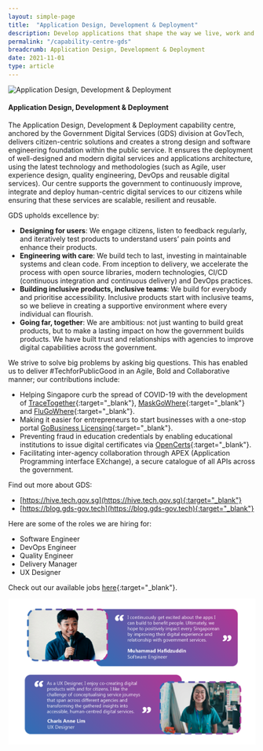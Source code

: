 ```yaml
---
layout: simple-page
title:  "Application Design, Development & Deployment"
description: Develop applications that shape the way we live, work and play.
permalink: "/capability-centre-gds"
breadcrumb: Application Design, Development & Deployment
date: 2021-11-01
type: article
---
```


![Application Design, Development & Deployment](/images/capcentre-gds-banner.jpg)

#### **Application Design, Development & Deployment**

The Application Design, Development & Deployment capability centre, anchored by the Government Digital Services (GDS) division at GovTech, delivers citizen-centric solutions and creates a strong design and software engineering foundation within the public service. It ensures the deployment of well-designed and modern digital services and applications architecture, using the latest technology and methodologies (such as Agile, user experience design, quality engineering, DevOps and reusable digital services). Our centre supports the government to continuously improve, integrate and deploy human-centric digital services to our citizens while ensuring that these services are scalable, resilient and reusable.

GDS upholds excellence by: 
* **Designing for users**: We engage citizens, listen to feedback regularly, and iteratively test products to understand users’ pain points and enhance their products. 
* **Engineering with care**: We build tech to last, investing in maintainable systems and clean code. From inception to delivery, we accelerate the process with open source libraries, modern technologies, CI/CD (continuous integration and continuous delivery) and DevOps practices.
* **Building inclusive products, inclusive teams**: We build for everybody and prioritise accessibility. Inclusive products start with inclusive teams, so we believe in creating a supportive environment where every individual can flourish.
* **Going far, together**:  We are ambitious: not just wanting to build great products, but to make a lasting impact on how the government builds products. We have built trust and relationships with agencies to improve digital capabilities across the government.
 
We strive to solve big problems by asking big questions. This has enabled us to deliver #TechforPublicGood in an Agile, Bold and Collaborative manner; our contributions include:

* Helping Singapore curb the spread of COVID-19 with the development of [TraceTogether](https://www.tracetogether.gov.sg){:target="_blank"}, [MaskGoWhere](https://www.maskgowhere.gov.sg){:target="_blank"} and [FluGoWhere](https://www.flugowhere.gov.sg){:target="_blank"}.
* Making it easier for entrepreneurs to start businesses with a one-stop portal [GoBusiness Licensing](https://licence1.business.gov.sg/web/frontier/home){:target="_blank"}.
* Preventing fraud in education credentials by enabling educational institutions to issue digital certificates via [OpenCerts](https://www.opencerts.io){:target="_blank"}.
* Facilitating inter-agency collaboration through APEX (Application Programming interface EXchange), a secure catalogue of all APIs across the government.

Find out more about GDS:
* [https://hive.tech.gov.sg](https://hive.tech.gov.sg){:target="_blank"}
* [https://blog.gds-gov.tech](https://blog.gds-gov.tech){:target="_blank"}

Here are some of the roles we are hiring for:
* Software Engineer
* DevOps Engineer
* Quality Engineer
* Delivery Manager
* UX Designer

Check out our available jobs [here](https://sggovterp.wd102.myworkdayjobs.com/PublicServiceCareers/0/refreshFacet/318c8bb6f553100021d223d9780d30be){:target="_blank"}.

![Application Design, Development & Deployment Quotes](/images/capcentre-gds-quotes.png)
